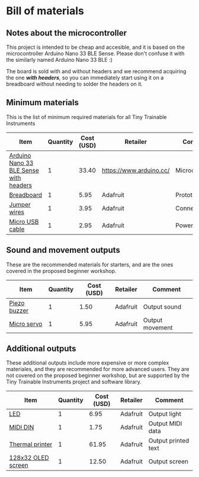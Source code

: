 # Bill of materials

## Notes about the microcontroller

This project is intended to be cheap and accesible, and it is based on the microcontroller Arduino Nano 33 BLE Sense. Please don't confuse it with the similarly named Arduino Nano 33 BLE :)

The board is sold with and without headers and we recommend acquiring the one ***with headers***, so you can immediately start using it on a breadboard without needing to solder the headers on it.

## Minimum materials

This is the list of minimum required materials for all Tiny Trainable Instruments

| Item | Quantity | Cost (USD) | Retailer | Comment |
|------|----------|------------|----------|---------|
| [Arduino Nano 33 BLE Sense with headers](https://store.arduino.cc/usa/nano-33-ble-sense-with-headers) | 1 | 33.40 | https://www.arduino.cc/ | Microcontroller |
| [Breadboard](https://www.adafruit.com/product/239) | 1 | 5.95 | Adafruit | Prototyping |
| [Jumper wires](https://www.adafruit.com/product/758) | 1 | 3.95 | Adafruit | Connections |
| [Micro USB cable](https://www.adafruit.com/product/592) | 1 | 2.95 | Adafruit |Power |

## Sound and movement outputs

These are the recommended materials for starters, and are the ones covered in the proposed beginner workshop.

| Item | Quantity | Cost (USD) | Retailer | Comment |
|------|----------|------------|----------|---------|
| [Piezo buzzer](https://www.adafruit.com/product/160) | 1 | 1.50 | Adafruit | Output sound |
| [Micro servo](https://www.adafruit.com/product/169) | 1 | 5.95 | Adafruit | Output movement |

## Additional outputs

These additional outputs include more expensive or more complex materiales, and they are recommended for more advanced users. They are not covered on the proposed beginner workshop, but are supported by the Tiny Trainable Instruments project and software library.

| Item | Quantity | Cost (USD) | Retailer | Comment |
|------|----------|------------|----------|---------|
| [LED](https://www.adafruit.com/product/754) | 1 | 6.95 | Adafruit | Output light |
| [MIDI DIN](https://www.adafruit.com/product/1134) | 1 | 1.75 | Adafruit | Output MIDI data |
| [Thermal printer](https://www.adafruit.com/product/600) | 1 | 61.95 | Adafruit | Output printed text |
| [128x32 OLED screen](https://www.adafruit.com/product/4440) | 1 | 12.50 |  Adafruit | Output screen |

